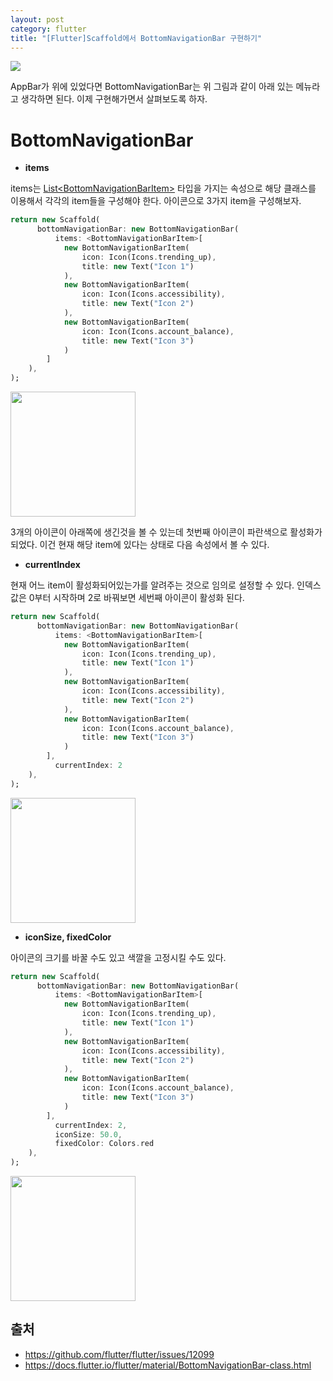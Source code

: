 ```yaml
---
layout: post
category: flutter
title: "[Flutter]Scaffold에서 BottomNavigationBar 구현하기"
---
```


<img src="https://user-images.githubusercontent.com/1096485/32510613-7bcce9f2-c3f1-11e7-8e6f-49df37b1109c.png">



AppBar가 위에 있었다면 BottomNavigationBar는 위 그림과 같이 아래 있는 메뉴라고 생각하면 된다. 이제 구현해가면서 살펴보도록 하자.

# BottomNavigationBar

*	**items**

items는 [List\<BottomNavigationBarItem>](https://docs.flutter.io/flutter/widgets/BottomNavigationBarItem-class.html) 타입을 가지는 속성으로 해당 클래스를 이용해서 각각의 item들을 구성해야 한다. 아이콘으로 3가지 item을 구성해보자.

```dart
return new Scaffold(
      bottomNavigationBar: new BottomNavigationBar(
          items: <BottomNavigationBarItem>[
            new BottomNavigationBarItem(
                icon: Icon(Icons.trending_up),
                title: new Text("Icon 1")
            ),
            new BottomNavigationBarItem(
                icon: Icon(Icons.accessibility),
                title: new Text("Icon 2")
            ),
            new BottomNavigationBarItem(
                icon: Icon(Icons.account_balance),
                title: new Text("Icon 3")
            )
        ]
    ),
);
```

<img src="https://user-images.githubusercontent.com/35518072/42303171-9c4b085a-805a-11e8-9b5b-5e70c277d938.png" width="200px">

3개의 아이콘이 아래쪽에 생긴것을 볼 수 있는데 첫번째 아이콘이 파란색으로 활성화가 되었다. 이건 현재 해당 item에 있다는 상태로 다음 속성에서 볼 수 있다.

* **currentIndex**

현재 어느 item이 활성화되어있는가를 알려주는 것으로 임의로 설정할 수 있다. 인덱스 값은 0부터 시작하며 2로 바꿔보면 세번째 아이콘이 활성화 된다.

```dart
return new Scaffold(
      bottomNavigationBar: new BottomNavigationBar(
          items: <BottomNavigationBarItem>[
            new BottomNavigationBarItem(
                icon: Icon(Icons.trending_up),
                title: new Text("Icon 1")
            ),
            new BottomNavigationBarItem(
                icon: Icon(Icons.accessibility),
                title: new Text("Icon 2")
            ),
            new BottomNavigationBarItem(
                icon: Icon(Icons.account_balance),
                title: new Text("Icon 3")
            )
        ],
          currentIndex: 2
    ),
);
```

<img src="https://user-images.githubusercontent.com/35518072/42303243-fd8f4ce8-805a-11e8-818b-2fa1067b1a06.png" width="200px">

* **iconSize, fixedColor**

아이콘의 크기를 바꿀 수도 있고 색깔을 고정시킬 수도 있다.

```dart
return new Scaffold(
      bottomNavigationBar: new BottomNavigationBar(
          items: <BottomNavigationBarItem>[
            new BottomNavigationBarItem(
                icon: Icon(Icons.trending_up),
                title: new Text("Icon 1")
            ),
            new BottomNavigationBarItem(
                icon: Icon(Icons.accessibility),
                title: new Text("Icon 2")
            ),
            new BottomNavigationBarItem(
                icon: Icon(Icons.account_balance),
                title: new Text("Icon 3")
            )
        ],
          currentIndex: 2,
          iconSize: 50.0,
          fixedColor: Colors.red
    ),
);
```

<img src="https://user-images.githubusercontent.com/35518072/42303349-a46269ce-805b-11e8-9622-757809bf4586.png" width="200px">



## 출처

* https://github.com/flutter/flutter/issues/12099
* https://docs.flutter.io/flutter/material/BottomNavigationBar-class.html